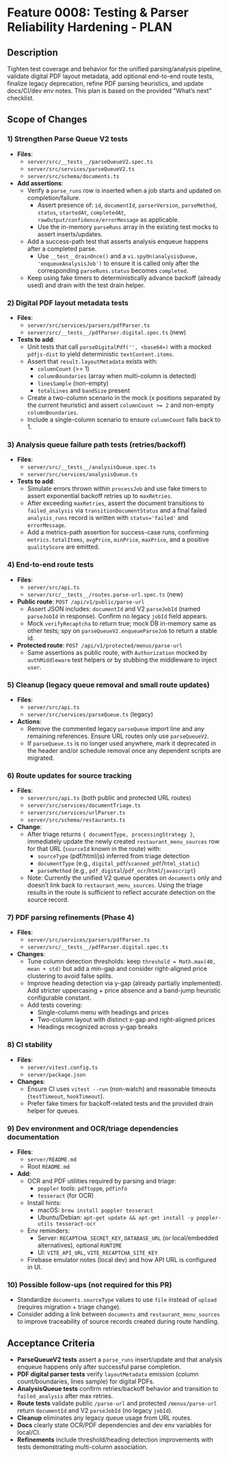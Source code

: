 # Feature 0008: Testing & Parser Reliability Hardening - PLAN

## Description
Tighten test coverage and behavior for the unified parsing/analysis pipeline, validate digital PDF layout metadata, add optional end-to-end route tests, finalize legacy deprecation, refine PDF parsing heuristics, and update docs/CI/dev env notes. This plan is based on the provided "What’s next" checklist.

## Scope of Changes

### 1) Strengthen Parse Queue V2 tests
- **Files**:
  - `server/src/__tests__/parseQueueV2.spec.ts`
  - `server/src/services/parseQueueV2.ts`
  - `server/src/schema/documents.ts`
- **Add assertions**:
  - Verify a `parse_runs` row is inserted when a job starts and updated on completion/failure.
    - Assert presence of: `id`, `documentId`, `parserVersion`, `parseMethod`, `status`, `startedAt`, `completedAt`, `rawOutput/confidence/errorMessage` as applicable.
    - Use the in-memory `parseRuns` array in the existing test mocks to assert inserts/updates.
  - Add a success-path test that asserts analysis enqueue happens after a completed parse.
    - Use `__test__drainOnce()` and a `vi.spyOn(analysisQueue, 'enqueueAnalysisJob')` to ensure it is called only after the corresponding `parseRuns.status` becomes `completed`.
  - Keep using fake timers to deterministically advance backoff (already used) and drain with the test drain helper.

### 2) Digital PDF layout metadata tests
- **Files**:
  - `server/src/services/parsers/pdfParser.ts`
  - `server/src/__tests__/pdfParser.digital.spec.ts` (new)
- **Tests to add**:
  - Unit tests that call `parseDigitalPdf('', <base64>)` with a mocked `pdfjs-dist` to yield deterministic `textContent.items`.
  - Assert that `result.layoutMetadata` exists with:
    - `columnCount` (>= 1)
    - `columnBoundaries` (array when multi-column is detected)
    - `linesSample` (non-empty)
    - `totalLines` and `bandSize` present
  - Create a two-column scenario in the mock (x positions separated by the current heuristic) and assert `columnCount >= 2` and non-empty `columnBoundaries`.
  - Include a single-column scenario to ensure `columnCount` falls back to 1.

### 3) Analysis queue failure path tests (retries/backoff)
- **Files**:
  - `server/src/__tests__/analysisQueue.spec.ts`
  - `server/src/services/analysisQueue.ts`
- **Tests to add**:
  - Simulate errors thrown within `processJob` and use fake timers to assert exponential backoff retries up to `maxRetries`.
  - After exceeding `maxRetries`, assert the document transitions to `failed_analysis` via `transitionDocumentStatus` and a final failed `analysis_runs` record is written with `status='failed'` and `errorMessage`.
  - Add a metrics-path assertion for success-case runs, confirming `metrics.totalItems`, `avgPrice`, `minPrice`, `maxPrice`, and a positive `qualityScore` are emitted.

### 4) End-to-end route tests 
- **Files**:
  - `server/src/api.ts`
  - `server/src/__tests__/routes.parse-url.spec.ts` (new)
- **Public route**: `POST /api/v1/public/parse-url`
  - Assert JSON includes: `documentId` and V2 `parseJobId` (named `parseJobId` in response). Confirm no legacy `jobId` field appears.
  - Mock `verifyRecaptcha` to return true; mock DB in-memory same as other tests; spy on `parseQueueV2.enqueueParseJob` to return a stable id.
- **Protected route**: `POST /api/v1/protected/menus/parse-url`
  - Same assertions as public route, with `Authorization` mocked by `authMiddleware` test helpers or by stubbing the middleware to inject `user`.

### 5) Cleanup (legacy queue removal and small route updates)
- **Files**:
  - `server/src/api.ts`
  - `server/src/services/parseQueue.ts` (legacy)
- **Actions**:
  - Remove the commented legacy `parseQueue` import line and any remaining references. Ensure URL routes only use `parseQueueV2`. 
  - If `parseQueue.ts` is no longer used anywhere, mark it deprecated in the header and/or schedule removal once any dependent scripts are migrated.

### 6) Route updates for source tracking
- **Files**:
  - `server/src/api.ts` (both public and protected URL routes)
  - `server/src/services/documentTriage.ts`
  - `server/src/services/urlParser.ts`
  - `server/src/schema/restaurants.ts`
- **Change**:
  - After triage returns `{ documentType, processingStrategy }`, immediately update the newly created `restaurant_menu_sources` row for that URL (`sourceId` known in the route) with:
    - `sourceType` (pdf/html/js) inferred from triage detection
    - `documentType` (e.g., `digital_pdf`/`scanned_pdf`/`html_static`)
    - `parseMethod` (e.g., `pdf_digital`/`pdf_ocr`/`html`/`javascript`)
  - Note: Currently the unified V2 queue operates on `documents` only and doesn’t link back to `restaurant_menu_sources`. Using the triage results in the route is sufficient to reflect accurate detection on the source record.

### 7) PDF parsing refinements (Phase 4)
- **Files**:
  - `server/src/services/parsers/pdfParser.ts`
  - `server/src/__tests__/pdfParser.digital.spec.ts`
- **Changes**:
  - Tune column detection thresholds: keep `threshold = Math.max(40, mean + std)` but add a min-gap and consider right-aligned price clustering to avoid false splits.
  - Improve heading detection via y-gap (already partially implemented). Add stricter uppercasing + price absence and a band-jump heuristic configurable constant.
  - Add tests covering:
    - Single-column menu with headings and prices
    - Two-column layout with distinct x-gap and right-aligned prices
    - Headings recognized across y-gap breaks

### 8) CI stability
- **Files**:
  - `server/vitest.config.ts`
  - `server/package.json`
- **Changes**:
  - Ensure CI uses `vitest --run` (non-watch) and reasonable timeouts (`testTimeout`, `hookTimeout`).
  - Prefer fake timers for backoff-related tests and the provided drain helper for queues.

### 9) Dev environment and OCR/triage dependencies documentation
- **Files**:
  - `server/README.md`
  - Root `README.md`
- **Add**:
  - OCR and PDF utilities required by parsing and triage:
    - `poppler` tools: `pdftoppm`, `pdfinfo`
    - `tesseract` (for OCR)
  - Install hints:
    - macOS: `brew install poppler tesseract`
    - Ubuntu/Debian: `apt-get update && apt-get install -y poppler-utils tesseract-ocr`
  - Env reminders:
    - Server: `RECAPTCHA_SECRET_KEY`, `DATABASE_URL` (or local/embedded alternatives), optional `RUNTIME`
    - UI: `VITE_API_URL`, `VITE_RECAPTCHA_SITE_KEY`
  - Firebase emulator notes (local dev) and how API URL is configured in UI.

### 10) Possible follow-ups (not required for this PR)
- Standardize `documents.sourceType` values to use `file` instead of `upload` (requires migration + triage change).
- Consider adding a link between `documents` and `restaurant_menu_sources` to improve traceability of source records created during route handling.

## Acceptance Criteria
- **ParseQueueV2 tests** assert a `parse_runs` insert/update and that analysis enqueue happens only after successful parse completion.
- **PDF digital parser tests** verify `layoutMetadata` emission (column count/boundaries, lines sample) for digital PDFs.
- **AnalysisQueue tests** confirm retries/backoff behavior and transition to `failed_analysis` after max retries.
- **Route tests** validate public `/parse-url` and protected `/menus/parse-url` return `documentId` and V2 `parseJobId` (no legacy `jobId`).
- **Cleanup** eliminates any legacy queue usage from URL routes.
- **Docs** clearly state OCR/PDF dependencies and dev env variables for local/CI.
- **Refinements** include threshold/heading detection improvements with tests demonstrating multi-column association.
